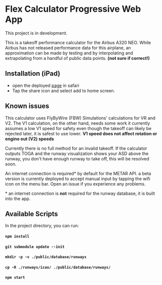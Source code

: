 # Flex Calculator Progressive Web App

This project is in development.

This is a takeoff performance calculator for the Airbus A320 NEO. While Airbus has not released performance data for this airplane, an approximation can be made by testing and by interpolating and extrapolating from a handful of public data points. **(not sure if correct!)**

## Installation (iPad)

* open the deployed [page](https://volotea-virtual.github.io/flex/) in safari
* Tap the share icon and select add to home screen.

## Known issues

This calculator uses FlyByWire (FBW) Simulations' calculations for VR and V2. The V1 calculation, on the other hand, needs some work it currently assumes a low V1 speed for safety even though the takeoff can likely be rejected later, it is safest to use lower. **V1 speed does not affect rotation or engine out (V2) speeds**

Currently there is no full method for an invalid takeoff. If the calculator outputs TOGA and the runway visualization shows your ASD above the runway, you don't have enough runway to take off, this will be resolved soon.

An internet connection is required* by default for the METAR API. a beta version is currently deployed to accept manual input by tapping the wifi icon on the menu bar. Open an issue if you experience any problems. 

\* an internet connection is **not** required for the runway database, it is built into the app.

## Available Scripts

In the project directory, you can run:
#### `npm install`
#### `git submodule update --init`
#### `mkdir -p -v ./public/database/runways`
#### `cp -R ./runways/icao/ ./public/database/runways/`
#### `npm start`

